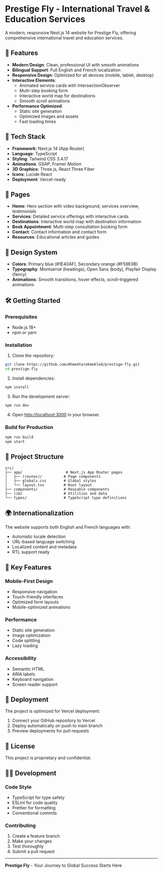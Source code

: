 # Prestige Fly - International Travel & Education Services

A modern, responsive Next.js 14 website for Prestige Fly, offering comprehensive international travel and education services.

## 🌟 Features

- **Modern Design**: Clean, professional UI with smooth animations
- **Bilingual Support**: Full English and French localization
- **Responsive Design**: Optimized for all devices (mobile, tablet, desktop)
- **Interactive Elements**: 
  - Animated service cards with IntersectionObserver
  - Multi-step booking form
  - Interactive world map for destinations
  - Smooth scroll animations
- **Performance Optimized**: 
  - Static site generation
  - Optimized images and assets
  - Fast loading times

## 🚀 Tech Stack

- **Framework**: Next.js 14 (App Router)
- **Language**: TypeScript
- **Styling**: Tailwind CSS 3.4.17
- **Animations**: GSAP, Framer Motion
- **3D Graphics**: Three.js, React Three Fiber
- **Icons**: Lucide React
- **Deployment**: Vercel-ready

## 📱 Pages

- **Home**: Hero section with video background, services overview, testimonials
- **Services**: Detailed service offerings with interactive cards
- **Destinations**: Interactive world map with destination information
- **Book Appointment**: Multi-step consultation booking form
- **Contact**: Contact information and contact form
- **Resources**: Educational articles and guides

## 🎨 Design System

- **Colors**: Primary blue (#1E40AF), Secondary orange (#F59E0B)
- **Typography**: Montserrat (headings), Open Sans (body), Playfair Display (fancy)
- **Animations**: Smooth transitions, hover effects, scroll-triggered animations

## 🛠️ Getting Started

### Prerequisites

- Node.js 18+ 
- npm or yarn

### Installation

1. Clone the repository:
```bash
git clone https://github.com/Ahmedtarekmekled/prestige-fly.git
cd prestige-fly
```

2. Install dependencies:
```bash
npm install
```

3. Run the development server:
```bash
npm run dev
```

4. Open [http://localhost:3000](http://localhost:3000) in your browser.

### Build for Production

```bash
npm run build
npm start
```

## 📁 Project Structure

```
src/
├── app/                    # Next.js App Router pages
│   ├── (routes)/          # Page components
│   ├── globals.css        # Global styles
│   └── layout.tsx         # Root layout
├── components/            # Reusable components
├── lib/                   # Utilities and data
└── types/                 # TypeScript type definitions
```

## 🌍 Internationalization

The website supports both English and French languages with:
- Automatic locale detection
- URL-based language switching
- Localized content and metadata
- RTL support ready

## 🎯 Key Features

### Mobile-First Design
- Responsive navigation
- Touch-friendly interfaces
- Optimized form layouts
- Mobile-optimized animations

### Performance
- Static site generation
- Image optimization
- Code splitting
- Lazy loading

### Accessibility
- Semantic HTML
- ARIA labels
- Keyboard navigation
- Screen reader support

## 🚀 Deployment

The project is optimized for Vercel deployment:

1. Connect your GitHub repository to Vercel
2. Deploy automatically on push to main branch
3. Preview deployments for pull requests

## 📄 License

This project is proprietary and confidential.

## 👨‍💻 Development

### Code Style
- TypeScript for type safety
- ESLint for code quality
- Prettier for formatting
- Conventional commits

### Contributing
1. Create a feature branch
2. Make your changes
3. Test thoroughly
4. Submit a pull request

---

**Prestige Fly** - Your Journey to Global Success Starts Here

<!-- Deployment ready for Vercel -->
